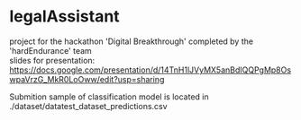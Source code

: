 # legalAssistant
project for the hackathon 'Digital Breakthrough' completed by the 'hardEndurance' team
<br>slides for presentation: https://docs.google.com/presentation/d/14TnH1lJVyMX5anBdIQQPgMp8OswpaVrzG_MkR0LoOww/edit?usp=sharing</br>

<p>
 Submition sample of classification model is located in ./dataset/datatest_dataset_predictions.csv
</p>
